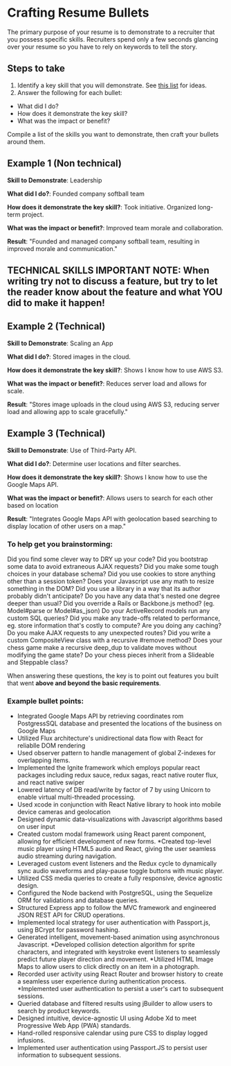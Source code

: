 # Crafting Resume Bullets

The primary purpose of your resume is to demonstrate to a recruiter that you possess specific
skills. Recruiters spend only a few seconds glancing over your resume so you have to rely on
keywords to tell the story.

## Steps to take

1. Identify a key skill that you will demonstrate. See [this list][keywords] for ideas.
2. Answer the following for each bullet:
  * What did I do?
  * How does it demonstrate the key skill?
  * What was the impact or benefit?

Compile a list of the skills you want to demonstrate, then craft your bullets around them.

## Example 1 (Non technical)
__Skill to Demonstrate__: Leadership

__What did I do?__: Founded company softball team

__How does it demonstrate the key skill?__: Took initiative. Organized long-term project.

__What was the impact or benefit?__: Improved team morale and collaboration.

__Result__: "Founded and managed company softball team, resulting in improved morale and communication."


## TECHNICAL SKILLS IMPORTANT NOTE:  When writing try not to discuss a feature, but try to let the reader know about the feature and what YOU did to make it happen!

## Example 2 (Technical)
__Skill to Demonstrate__: Scaling an App

__What did I do?__: Stored images in the cloud.

__How does it demonstrate the key skill?__: Shows I know how to use AWS S3.

__What was the impact or benefit?__: Reduces server load and allows for scale.

__Result__: "Stores image uploads in the cloud using AWS S3, reducing server load and allowing app to scale gracefully."

## Example 3 (Technical)
__Skill to Demonstrate__: Use of Third-Party API.

__What did I do?__: Determine user locations and filter searches.

__How does it demonstrate the key skill?__: Shows I know how to use the Google Maps API.

__What was the impact or benefit?__: Allows users to search for each other based on location

__Result__: "Integrates Google Maps API with geolocation based searching to display location of other users on a map."


### To help get you brainstorming:
 
Did you find some clever way to DRY up your code?
Did you bootstrap some data to avoid extraneous AJAX requests?
Did you make some tough choices in your database schema?
Did you use cookies to store anything other than a session token?
Does your Javascript use any math to resize something in the DOM?
Did you use a library in a way that its author probably didn't anticipate?
Do you have any data that's nested one degree deeper than usual?
Did you override a Rails or Backbone.js method? (eg. Model#parse or Model#as_json)
Do your ActiveRecord models run any custom SQL queries?
Did you make any trade-offs related to performance, eg. store information that's costly to compute?
Are you doing any caching?
Do you make AJAX requests to any unexpected routes?
Did you write a custom CompositeView class with a recursive #remove method?
Does your chess game make a recursive deep_dup to validate moves without modifying the game state?
Do your chess pieces inherit from a Slideable and Steppable class?


When answering these questions, the key is to point out features you built that went **above and beyond the basic requirements**.

### Example bullet points:

* Integrated Google Maps API by retrieving coordinates rom PostgressSQL database and presented the locations of the business on Google Maps
* Utilized Flux architecture's unidirectional data flow with React for reliablle DOM rendering
* Used observer pattern to handle management of global Z-indexes for overlapping items.
* Implemented the Ignite framework which employs popular react packages including redux sauce, redux sagas, react native router flux, and react native swiper
* Lowered latency of DB read/write by factor of 7 by using Unicorn to enable virtual multi-threaded processing.
* Used xcode in conjunction with React Native library to hook into mobile device cameras and geolocation
* Designed dynamic data-visualizations with Javascript algorithms based on user input
* Created custom modal framework using React parent component, allowing for efficient development of new forms.
*Created top-level music player using HTML5 audio and React, giving the user seamless audio streaming during navigation.
* Leveraged custom event listeners and the Redux cycle to dynamically sync audio waveforms and play-pause toggle buttons with music player.
* Utilized CSS media queries to create a fully responsive, device agnostic design. 
* Configured the Node backend with PostgreSQL, using the Sequelize ORM for validations and database queries.
* Structured Express app to follow the MVC framework and engineered JSON REST API for CRUD operations.
* Implemented local strategy for user authentication with Passport.js, using BCrypt for password hashing.
* Generated intelligent, movement-based animation using asynchronous Javascript.
*Developed collision detection algorithm for sprite characters, and integrated with keystroke event listeners to seamlessly predict future player direction and movement.
*Utilized HTML Image Maps to allow users to click directly on an item in a photograph.
* Recorded user activity using React Router and browser history to create a seamless user
experience during authentication process.
*Implemented user authentication to persist a user's cart to subsequent sessions.
* Queried database and filtered results using jBuilder to allow users to search by product
keywords.
* Designed intuitive, device-agnostic UI using Adobe Xd to meet Progressive Web
App (PWA) standards.
* Hand-rolled responsive calendar using pure CSS to display logged infusions.
* Implemented user authentication using Passport.JS to persist user information to
subsequent sessions.


[keywords]: resume-keywords.md
